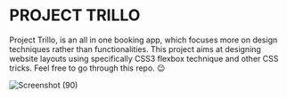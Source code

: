 # PROJECT TRILLO

Project Trillo, is an all in one booking app, which focuses more on design techniques rather than functionalities. This project aims at designing website layouts using specifically CSS3 flexbox technique and other CSS tricks. Feel free to go through this repo. 😉

![Screenshot (90)](https://user-images.githubusercontent.com/109716271/226703420-d81bb2af-e25e-4fe8-bae1-fd5e796fca7c.png)

